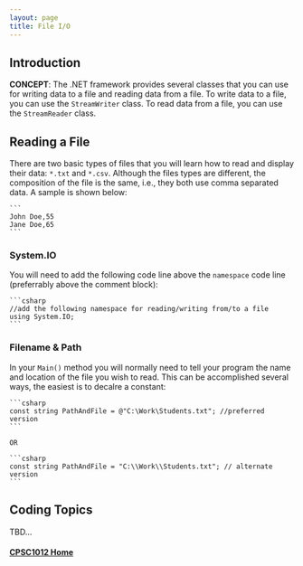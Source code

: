 ```yaml
---
layout: page
title: File I/O
---
```

## Introduction
**CONCEPT**: The .NET framework provides several classes that you can use for writing data to a file and reading data from a file. To write data to a file, you can use the `StreamWriter` class. To read data from a file, you can use the `StreamReader` class.

## Reading a File
There are two basic types of files that you will learn how to read and display their data: `*.txt` and `*.csv`. Although the files types are different, the composition of the file is the same, i.e., they both use comma separated data. A sample is shown below:

    ```
    John Doe,55
    Jane Doe,65
    ```

### System.IO
You will need to add the following code line above the `namespace` code line (preferrably above the comment block):

    ```csharp
    //add the following namespace for reading/writing from/to a file
    using System.IO;
    ```

### Filename & Path
In your `Main()` method you will normally need to tell your program the name and location of the file you wish to read. This can be accomplished several ways, the easiest is to decalre a constant:

    ```csharp
    const string PathAndFile = @"C:\Work\Students.txt"; //preferred version
    ```

    OR

    ```csharp
    const string PathAndFile = "C:\\Work\\Students.txt"; // alternate version
    ```



## Coding Topics
TBD...

#### [CPSC1012 Home](../)